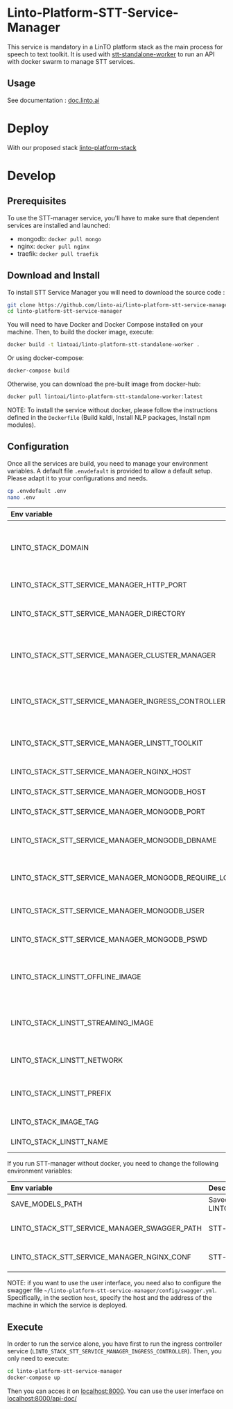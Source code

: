 # Linto-Platform-STT-Service-Manager

This service is mandatory in a LinTO platform stack as the main process for speech to text toolkit.
It is used with [stt-standalone-worker](https://github.com/linto-ai/linto-platform-stt-standalone-worker) to run an API with docker swarm to manage STT services.

## Usage
See documentation : [doc.linto.ai](https://doc.linto.ai/#/services/stt_manager)

# Deploy

With our proposed stack [linto-platform-stack](https://github.com/linto-ai/linto-platform-stack)

# Develop

## Prerequisites
To use the STT-manager service, you'll have to make sure that dependent services are installed and launched:

- mongodb: `docker pull mongo`
- nginx: `docker pull nginx`
- traefik: `docker pull traefik`

## Download and Install

To install STT Service Manager you will need to download the source code :

```bash
git clone https://github.com/linto-ai/linto-platform-stt-service-manager.git
cd linto-platform-stt-service-manager
```

You will need to have Docker and Docker Compose installed on your machine. Then, to build the docker image, execute:

```bash
docker build -t lintoai/linto-platform-stt-standalone-worker .
```

Or using docker-compose:
```bash
docker-compose build
```

Otherwise, you can download the pre-built image from docker-hub:

```bash
docker pull lintoai/linto-platform-stt-standalone-worker:latest
```

NOTE: To install the service without docker, please follow the instructions defined in the `Dockerfile` (Build kaldi, Install NLP packages, Install npm modules). 

## Configuration
Once all the services are build, you need to manage your environment variables. A default file `.envdefault` is provided to allow a default setup. Please adapt it to your configurations and needs.

```bash
cp .envdefault .env
nano .env
```

| Env variable| Description | example |
|:---|:---|:---|
|LINTO_STACK_DOMAIN|Deployed domain. It is required when traefik controller is used|dev.linto.local|
|LINTO_STACK_STT_SERVICE_MANAGER_HTTP_PORT|STT-manager service port|80|
|LINTO_STACK_STT_SERVICE_MANAGER_DIRECTORY|Folder path where to save the created models|~/linto_shared_memory/|
|LINTO_STACK_STT_SERVICE_MANAGER_CLUSTER_MANAGER|A container orchestration tool (accepted values: DockerSwarm)|DockerSwarm|
|LINTO_STACK_STT_SERVICE_MANAGER_INGRESS_CONTROLLER|Controller ingress used (accepted values: nginx\|traefik)|nginx|
|LINTO_STACK_STT_SERVICE_MANAGER_LINSTT_TOOLKIT|ASR engine used (accepted values: kaldi)|kaldi|
|LINTO_STACK_STT_SERVICE_MANAGER_NGINX_HOST|STT-manager nginx host|localhost|
|LINTO_STACK_STT_SERVICE_MANAGER_MONGODB_HOST|STT-manager mongodb host|localhost|
|LINTO_STACK_STT_SERVICE_MANAGER_MONGODB_PORT|MongoDb service port|27017|
|LINTO_STACK_STT_SERVICE_MANAGER_MONGODB_DBNAME|MongoDb service database name|linSTTAdmin|
|LINTO_STACK_STT_SERVICE_MANAGER_MONGODB_REQUIRE_LOGIN|Enable/Disable MongoDb service authentication|true|
|LINTO_STACK_STT_SERVICE_MANAGER_MONGODB_USER|MongoDb service username|root|
|LINTO_STACK_STT_SERVICE_MANAGER_MONGODB_PSWD|MongoDb service password user|root|
|LINTO_STACK_LINSTT_OFFLINE_IMAGE|LinSTT docker image to use for offline decoding mode|lintoai/linto-platform-stt-standalone-worker|
|LINTO_STACK_LINSTT_STREAMING_IMAGE|LinSTT docker image to use for online decoding mode|lintoai/linto-platform-stt-standalone-worker-streaming|
|LINTO_STACK_LINSTT_NETWORK|LinSTT docker network to connect|linto-net|
|LINTO_STACK_LINSTT_PREFIX|LinSTT service prefix to use with controller ingress|stt|
|LINTO_STACK_IMAGE_TAG|Docker image tag to use|latest|
|LINTO_STACK_LINSTT_NAME|Docker stack name|stt|

If you run STT-manager without docker, you need to change the following environment variables:

| Env variable| Description | example |
|:---|:---|:---|
|SAVE_MODELS_PATH|Saved model path. Set it to the same path as LINTO_STACK_STT_SERVICE_MANAGER_DIRECTORY|~/linto_shared_memory/|
|LINTO_STACK_STT_SERVICE_MANAGER_SWAGGER_PATH|STT-manager swagger file path|~/linto-platform-stt-service-manager/config/swagger.yml|
|LINTO_STACK_STT_SERVICE_MANAGER_NGINX_CONF|STT-manager nginx config file path|~/linto-platform-stt-service-manager/config/nginx.conf|

NOTE: if you want to use the user interface, you need also to configure the swagger file `~/linto-platform-stt-service-manager/config/swagger.yml`. Specifically, in the section `host`, specify the host and the address of the machine in which the service is deployed.

## Execute
In order to run the service alone, you have first to run the ingress controller service (`LINTO_STACK_STT_SERVICE_MANAGER_INGRESS_CONTROLLER`). Then, you only need to execute:

```bash
cd linto-platform-stt-service-manager
docker-compose up
```
Then you can acces it on [localhost:8000](localhost:8000). You can use the user interface on [localhost:8000/api-doc/](localhost:8000/api-doc/)